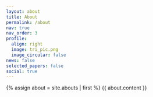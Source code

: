 ```yaml
---
layout: about
title: About
permalink: /about
nav: true
nav_order: 3
profile:
  align: right
  image: tri_pic.png
  image_circular: false
news: false
selected_papers: false
social: true
---
```

{% assign about = site.abouts | first %} {{ about.content }}
